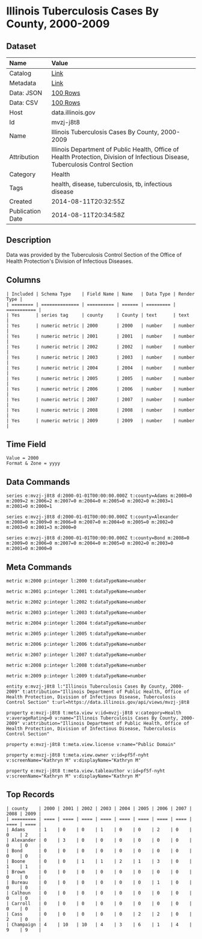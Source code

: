 # Illinois Tuberculosis Cases By County, 2000-2009

## Dataset

| Name | Value |
| :--- | :---- |
| Catalog | [Link](https://catalog.data.gov/dataset/illinois-tuberculosis-cases-by-county-2000-2009-e08cd) |
| Metadata | [Link](https://data.illinois.gov/api/views/mvzj-j8t8) |
| Data: JSON | [100 Rows](https://data.illinois.gov/api/views/mvzj-j8t8/rows.json?max_rows=100) |
| Data: CSV | [100 Rows](https://data.illinois.gov/api/views/mvzj-j8t8/rows.csv?max_rows=100) |
| Host | data.illinois.gov |
| Id | mvzj-j8t8 |
| Name | Illinois Tuberculosis Cases By County, 2000-2009 |
| Attribution | Illinois Department of Public Health, Office of Health Protection, Division of Infectious Disease, Tuberculosis Control Section |
| Category | Health |
| Tags | health, disease, tuberculosis, tb, infectious disease |
| Created | 2014-08-11T20:32:55Z |
| Publication Date | 2014-08-11T20:34:58Z |

## Description

Data was provided by the Tuberculosis Control Section of the Office of Health Protection's Division of Infectious Diseases.

## Columns

```ls
| Included | Schema Type    | Field Name | Name   | Data Type | Render Type |
| ======== | ============== | ========== | ====== | ========= | =========== |
| Yes      | series tag     | county     | County | text      | text        |
| Yes      | numeric metric | 2000       | 2000   | number    | number      |
| Yes      | numeric metric | 2001       | 2001   | number    | number      |
| Yes      | numeric metric | 2002       | 2002   | number    | number      |
| Yes      | numeric metric | 2003       | 2003   | number    | number      |
| Yes      | numeric metric | 2004       | 2004   | number    | number      |
| Yes      | numeric metric | 2005       | 2005   | number    | number      |
| Yes      | numeric metric | 2006       | 2006   | number    | number      |
| Yes      | numeric metric | 2007       | 2007   | number    | number      |
| Yes      | numeric metric | 2008       | 2008   | number    | number      |
| Yes      | numeric metric | 2009       | 2009   | number    | number      |
```

## Time Field

```ls
Value = 2000
Format & Zone = yyyy
```

## Data Commands

```ls
series e:mvzj-j8t8 d:2000-01-01T00:00:00.000Z t:county=Adams m:2008=0 m:2009=2 m:2006=2 m:2007=0 m:2004=0 m:2005=0 m:2002=0 m:2003=1 m:2001=0 m:2000=1

series e:mvzj-j8t8 d:2000-01-01T00:00:00.000Z t:county=Alexander m:2008=0 m:2009=0 m:2006=0 m:2007=0 m:2004=0 m:2005=0 m:2002=0 m:2003=0 m:2001=3 m:2000=0

series e:mvzj-j8t8 d:2000-01-01T00:00:00.000Z t:county=Bond m:2008=0 m:2009=0 m:2006=0 m:2007=0 m:2004=0 m:2005=0 m:2002=0 m:2003=0 m:2001=0 m:2000=0
```

## Meta Commands

```ls
metric m:2000 p:integer l:2000 t:dataTypeName=number

metric m:2001 p:integer l:2001 t:dataTypeName=number

metric m:2002 p:integer l:2002 t:dataTypeName=number

metric m:2003 p:integer l:2003 t:dataTypeName=number

metric m:2004 p:integer l:2004 t:dataTypeName=number

metric m:2005 p:integer l:2005 t:dataTypeName=number

metric m:2006 p:integer l:2006 t:dataTypeName=number

metric m:2007 p:integer l:2007 t:dataTypeName=number

metric m:2008 p:integer l:2008 t:dataTypeName=number

metric m:2009 p:integer l:2009 t:dataTypeName=number

entity e:mvzj-j8t8 l:"Illinois Tuberculosis Cases By County, 2000-2009" t:attribution="Illinois Department of Public Health, Office of Health Protection, Division of Infectious Disease, Tuberculosis Control Section" t:url=https://data.illinois.gov/api/views/mvzj-j8t8

property e:mvzj-j8t8 t:meta.view v:id=mvzj-j8t8 v:category=Health v:averageRating=0 v:name="Illinois Tuberculosis Cases By County, 2000-2009" v:attribution="Illinois Department of Public Health, Office of Health Protection, Division of Infectious Disease, Tuberculosis Control Section"

property e:mvzj-j8t8 t:meta.view.license v:name="Public Domain"

property e:mvzj-j8t8 t:meta.view.owner v:id=pf5f-nyht v:screenName="Kathryn M" v:displayName="Kathryn M"

property e:mvzj-j8t8 t:meta.view.tableauthor v:id=pf5f-nyht v:screenName="Kathryn M" v:displayName="Kathryn M"
```

## Top Records

```ls
| county    | 2000 | 2001 | 2002 | 2003 | 2004 | 2005 | 2006 | 2007 | 2008 | 2009 | 
| ========= | ==== | ==== | ==== | ==== | ==== | ==== | ==== | ==== | ==== | ==== | 
| Adams     | 1    | 0    | 0    | 1    | 0    | 0    | 2    | 0    | 0    | 2    | 
| Alexander | 0    | 3    | 0    | 0    | 0    | 0    | 0    | 0    | 0    | 0    | 
| Bond      | 0    | 0    | 0    | 0    | 0    | 0    | 0    | 0    | 0    | 0    | 
| Boone     | 0    | 0    | 1    | 1    | 2    | 1    | 3    | 0    | 1    | 1    | 
| Brown     | 0    | 0    | 0    | 0    | 0    | 0    | 0    | 0    | 0    | 0    | 
| Bureau    | 0    | 0    | 0    | 0    | 0    | 0    | 1    | 0    | 0    | 0    | 
| Calhoun   | 0    | 0    | 0    | 0    | 0    | 0    | 0    | 0    | 0    | 0    | 
| Carroll   | 0    | 0    | 0    | 0    | 0    | 0    | 0    | 0    | 0    | 0    | 
| Cass      | 0    | 0    | 0    | 0    | 0    | 2    | 2    | 0    | 2    | 0    | 
| Champaign | 4    | 10   | 10   | 4    | 3    | 6    | 1    | 4    | 9    | 9    | 
```